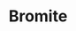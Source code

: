 ---
codehost: https://github.com/bromite/bromite
logohandle: bromite
sort: bromite
title: Bromite
website: https://www.bromite.org/
---